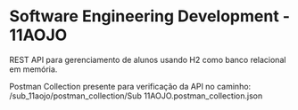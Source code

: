 # Software Engineering Development - 11AOJO

REST API para gerenciamento de alunos usando H2 como banco relacional em memória.

Postman Collection presente para verificação da API no caminho: /sub_11aojo/postman_collection/Sub 11AOJO.postman_collection.json